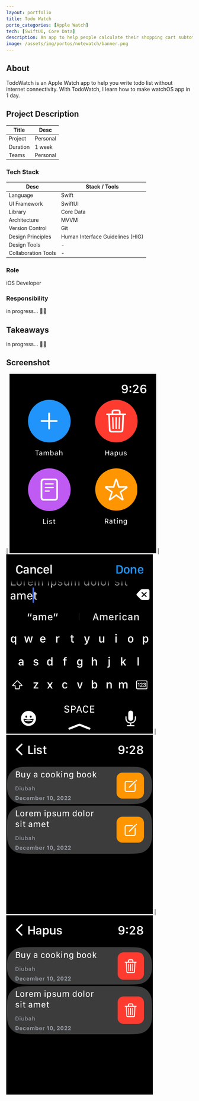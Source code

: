 ```yaml
---
layout: portfolio
title: Todo Watch
porto_categories: [Apple Watch]
tech: [SwiftUI, Core Data]
description: An app to help people calculate their shopping cart subtotal when they buy in supermarket
image: /assets/img/portos/notewatch/banner.png
---
```


## About

TodoWatch is an Apple Watch app to help you write todo list without internet connectivity. With TodoWatch, I learn how to make watchOS app in 1 day.


## Project Description

| Title | Desc |
| --- | --- |
| Project | Personal |
| Duration | 1 week |
| Teams | Personal |
  
### Tech Stack

| Desc | Stack / Tools |
| --- | --- |
| Language | Swift |
| UI Framework | SwiftUI |
| Library | Core Data |
| Architecture | MVVM |
| Version Control | Git |
| Design Principles | Human Interface Guidelines (HIG) |
| Design Tools | - |
| Collaboration Tools | - |


### Role
iOS Developer

### Responsibility

in progress... ✍🏻


## Takeaways

in progress... ✍🏻

## Screenshot

| <img src="/assets/img/portos/notewatch/1.png" alt="Porto 1" /> | <img src="/assets/img/portos/notewatch/2.png" alt="Porto 2" />
| <img src="/assets/img/portos/notewatch/3.png" alt="Porto 3" /> | <img src="/assets/img/portos/notewatch/4.png" alt="Porto 4" />